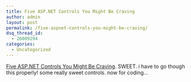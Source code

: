 ```yaml
---
title: Five ASP.NET Controls You Might Be Craving
author: admin
layout: post
permalink: /five-aspnet-controls-you-might-be-craving/
dsq_thread_id:
  - 26009294
categories:
  - Uncategorized
---
```

[Five ASP.NET Controls You Might Be Craving][1]. SWEET. i have to go though this properly! some really sweet controls. now for coding&#8230;

 [1]: http://www.code-magazine.com/article.aspx?quickid=0309051&page=1=